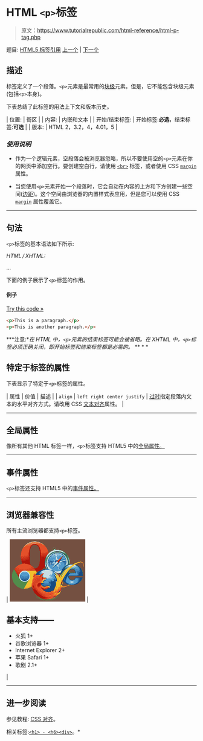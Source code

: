 # HTML `<p>`标签

> 原文：<https://www.tutorialrepublic.com/html-reference/html-p-tag.php>

题目: [HTML5 标签引用](html5-tags.php) [上一个](html5-output-tag.php) | [下一个](html-param-tag.php)

## 描述

标签定义了一个段落。`<p>`元素是最常用的[块级](../css-tutorial/css-visual-formatting.php#block-level)元素。但是，它不能包含块级元素(包括`<p>`本身)。

下表总结了此标签的用法上下文和版本历史。

| 位置: | 街区 |
| 内容: | 内嵌和文本 |
| 开始/结束标签: | 开始标签:**必选**，结束标签:**可选** |
| 版本: | HTML 2，3.2，4，4.01，5 |

### *使用说明*

*   作为一个逻辑元素，空段落会被浏览器忽略，所以不要使用空的`<p>`元素在你的网页中添加空行。要创建空白行，请使用 [`<br>`](html-br-tag.php) 标签，或者使用 CSS [`margin`](../css-reference/css-margin-property.php) 属性。

*   当您使用`<p>`元素开始一个段落时，它会自动在内容的上方和下方创建一些空间([边距](../css-tutorial/css-margin.php))。这个空间由浏览器的内置样式表应用，但是您可以使用 CSS [`margin`](../css-reference/css-margin-property.php) 属性覆盖它。

* * *

## 句法

`<p>`标签的基本语法如下所示:

*HTML / XHTML:* <p> ... </p>

下面的例子展示了`<p>`标签的作用。

#### 例子

[Try this code »](../codelab.php?topic=html&file=p-tag "Try this code using online Editor")

```html
<p>This is a paragraph.</p>
<p>This is another paragraph.</p>
```

 ***注意:**在 HTML 中，`<p>`元素的结束标签可能会被省略。在 XHTML 中，`<p>`标签必须正确关闭，即开始标签和结束标签都是必需的。*  ** * *

## 特定于标签的属性

下表显示了特定于`<p>`标签的属性。

| 属性 | 价值 | 描述 |
| `align` | `left
right
center
justify` | [过时](../definitions.php#obsolete "Not supported in HTML5")指定段落内文本的水平对齐方式。请改用 CSS [文本对齐](../css-reference/css-text-align-property.php)属性。 |

* * *

## 全局属性

像所有其他 HTML 标签一样，`<p>`标签支持 HTML5 中的[全局属性。](html5-global-attributes.php)

* * *

## 事件属性

`<p>`标签还支持 HTML5 中的[事件属性。](html5-event-attributes.php)

* * *

## 浏览器兼容性

所有主流浏览器都支持`<p>`标签。

| ![Browsers Icon](img/e9331123c77668c1832e541c2fca1002.png) | 

## 基本支持——

*   火狐 1+
*   谷歌浏览器 1+
*   Internet Explorer 2+
*   苹果 Safari 1+
*   歌剧 2.1+

 |

* * *

## 进一步阅读

参见教程: [CSS 对齐](../css-tutorial/css-alignment.php)。

相关标签:[`<h1> - <h6>`](html-headings-tag.php)[`<div>`](html-div-tag.php)。*